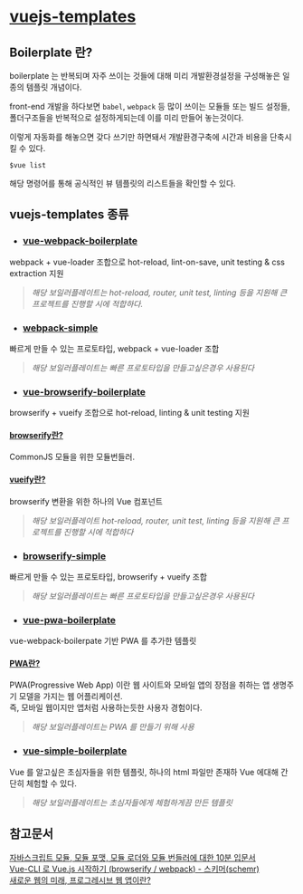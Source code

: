 # [vuejs-templates](https://github.com/vuejs-templates)
## Boilerplate 란?
boilerplate 는 반복되며 자주 쓰이는 것들에 대해 미리 개발환경설정을 구성해놓은 일종의 템플릿 개념이다.

front-end 개발을 하다보면 `babel`, `webpack` 등 많이 쓰이는 모듈들 또는 빌드 설정들, 폴더구조들을 반복적으로 설정하게되는데 이를 미리 만들어 놓는것이다.

이렇게 자동화를 해놓으면 갖다 쓰기만 하면돼서 개발환경구축에 시간과 비용을 단축시킬 수 있다.

```
$vue list
```
해당 명령어를 통해 공식적인 뷰 템플릿의 리스트들을 확인할 수 있다.

## vuejs-templates 종류

* ### [vue-webpack-boilerplate](https://github.com/vuejs-templates/webpack)
webpack + vue-loader 조합으로 hot-reload, lint-on-save, unit testing & css extraction 지원  
>*해당 보일러플레이트는 hot-reload, router, unit test, linting 등을 지원해  큰 프로젝트를 진행할 시에 적합하다.*

* ### [webpack-simple](https://github.com/vuejs-templates/webpack-simple)
빠르게 만들 수 있는 프로토타입, webpack + vue-loader 조합  
>*해당 보일러플레이트는 빠른 프로토타입을 만들고싶은경우 사용된다*


* ### [vue-browserify-boilerplate](https://github.com/vuejs-templates/browserify)
browserify + vueify 조합으로 hot-reload, linting & unit testing 지원  
#### [browserify란?](https://github.com/browserify/browserify#usage)
CommonJS 모듈을 위한 모듈번들러.
#### [vueify란?](https://github.com/vuejs/vueify)
browserify 변환을 위한 하나의 Vue 컴포넌트  
>*해당 보일러플레이트 hot-reload, router, unit test, linting 등을 지원해 큰 프로젝트를 진행할 시에 적합하다*

* ### [browserify-simple](https://github.com/vuejs-templates/browserify-simple)
빠르게 만들 수 있는 프로토타입, browserify + vueify 조합  
>*해당 보일러플레이트는 빠른 프로토타입을 만들고싶은경우 사용된다*

* ### [vue-pwa-boilerplate](https://github.com/vuejs-templates/pwa)
vue-webpack-boilerpate 기반 PWA 를 추가한 템플릿
#### [PWA란?](https://developers.google.com/web/progressive-web-apps/)
PWA(Progressive Web App) 이란 웹 사이트와 모바일 앱의 장점을 취하는 앱 생명주기 모델을 가지는 웹 어플리케이션.  
즉, 모바일 웹이지만 앱처럼 사용하는듯한 사용자 경험이다.
> *해당 보일러플레이트는 PWA 를 만들기 위해 사용*

* ### [vue-simple-boilerplate](https://github.com/vuejs-templates/simple)
Vue 를 알고싶은 초심자들을 위한 템플릿, 하나의 html 파일만 존재하 Vue 에대해 간단히 체험할 수 있다.
> *해당 보일러플레이트는 초심자들에게 체험하게끔 만든 템플릿*


## 참고문서
[자바스크립트 모듈, 모듈 포맷, 모듈 로더와 모듈 번들러에 대한 10분 입문서](https://github.com/codepink/codepink.github.com/wiki/%EC%9E%90%EB%B0%94%EC%8A%A4%ED%81%AC%EB%A6%BD%ED%8A%B8-%EB%AA%A8%EB%93%88,-%EB%AA%A8%EB%93%88-%ED%8F%AC%EB%A7%B7,-%EB%AA%A8%EB%93%88-%EB%A1%9C%EB%8D%94%EC%99%80-%EB%AA%A8%EB%93%88-%EB%B2%88%EB%93%A4%EB%9F%AC%EC%97%90-%EB%8C%80%ED%95%9C-10%EB%B6%84-%EC%9E%85%EB%AC%B8%EC%84%9C)  
[Vue-CLI 로 Vue.js 시작하기 (browserify / webpack) - 스키머(schemr)](https://medium.com/witinweb/vue-cli-%EB%A1%9C-vue-js-%EC%8B%9C%EC%9E%91%ED%95%98%EA%B8%B0-browserify-webpack-22582202cd52)  
[새로운 웹의 미래, 프로그레시브 웹 앱이란?](http://jhleed.tistory.com/76)
